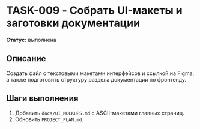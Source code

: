 # TASK-009 - Собрать UI-макеты и заготовки документации

**Статус:** выполнена

## Описание

Создать файл с текстовыми макетами интерфейсов и ссылкой на Figma, а также подготовить структуру раздела документации по фронтенду.

## Шаги выполнения

1. Добавить `docs/UI_MOCKUPS.md` с ASCII-макетами главных страниц.
2. Обновить `PROJECT_PLAN.md`.
